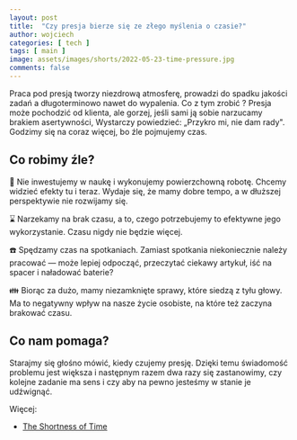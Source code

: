 ```yaml
---
layout: post
title:  "Czy presja bierze się ze złego myślenia o czasie?"
author: wojciech
categories: [ tech ]
tags: [ main ]
image: assets/images/shorts/2022-05-23-time-pressure.jpg
comments: false
---
```


Praca pod presją tworzy niezdrową atmosferę, prowadzi do spadku jakości zadań a długoterminowo nawet do wypalenia. Co z
tym zrobić ?️ Presja może pochodzić od klienta, ale gorzej, jeśli sami ją sobie narzucamy brakiem asertywności,
Wystarczy powiedzieć: „Przykro mi, nie dam rady". Godzimy się na coraz więcej, bo źle pojmujemy czas.

<h2>Co robimy źle?</h2>
📖 Nie inwestujemy w naukę i wykonujemy powierzchowną robotę. Chcemy widzieć efekty tu i teraz. Wydaje się, że mamy
dobre tempo, a w dłuższej perspektywie nie rozwijamy się.

⌛ Narzekamy na brak czasu, a to, czego potrzebujemy to efektywne jego wykorzystanie. Czasu nigdy nie będzie więcej.

☎️ Spędzamy czas na spotkaniach. Zamiast spotkania niekoniecznie należy pracować — może lepiej odpocząć, przeczytać
ciekawy artykuł, iść na spacer i naładować baterie?

👪 Biorąc za dużo, mamy niezamknięte sprawy, które siedzą z tyłu głowy. Ma to negatywny wpływ na nasze życie osobiste,
na które też zaczyna brakować czasu.

<h2>Co nam pomaga?</h2>

Starajmy się głośno mówić, kiedy czujemy presję. Dzięki temu świadomość problemu jest większa
i następnym razem dwa razy się zastanowimy, czy kolejne zadanie ma sens i czy aby na pewno jesteśmy w stanie je
udźwignąć.

Więcej:

- [The Shortness of Time](https://fs.blog/seneca-on-the-shortness-of-time/)
